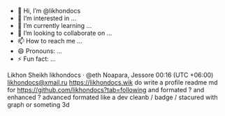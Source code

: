 - 👋 Hi, I’m @likhondocs
- 👀 I’m interested in ...
- 🌱 I’m currently learning ...
- 💞️ I’m looking to collaborate on ...
- 📫 How to reach me ...
- 😄 Pronouns: ...
- ⚡ Fun fact: ...

<!---
likhondocs/likhondocs is a ✨ special ✨ repository because its `README.md` (this file) appears on your GitHub profile.
You can click the Preview link to take a look at your changes.
--->

Likhon Sheikh likhondocs · 
@eth
Noapara, Jessore
00:16 (UTC +06:00)
likhondocs@xmail.ru
https://likhondocs.wik do write a profile readme md for https://github.com/likhondocs?tab=following and formated ? and enhanced ? advanced formated like a dev cleanb / badge / stacured with graph or someting 3d 

